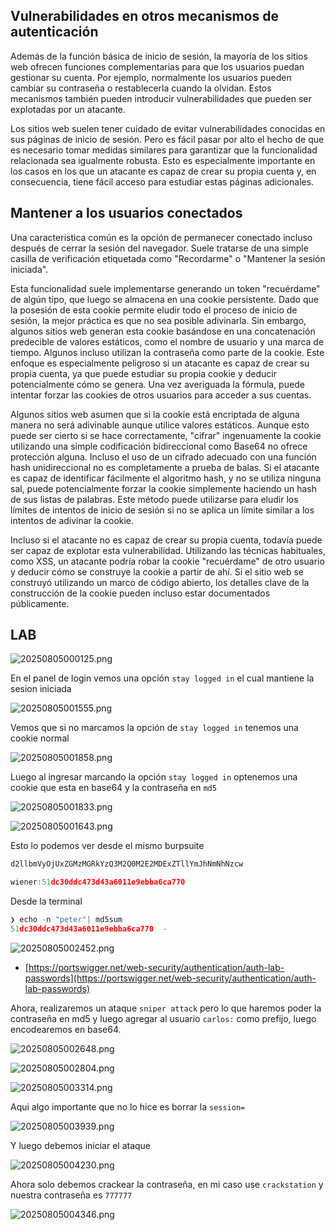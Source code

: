 ## Vulnerabilidades en otros mecanismos de autenticación

Además de la función básica de inicio de sesión, la mayoría de los sitios web ofrecen funciones complementarias para que los usuarios puedan gestionar su cuenta. Por ejemplo, normalmente los usuarios pueden cambiar su contraseña o restablecerla cuando la olvidan. Estos mecanismos también pueden introducir vulnerabilidades que pueden ser explotadas por un atacante.

Los sitios web suelen tener cuidado de evitar vulnerabilidades conocidas en sus páginas de inicio de sesión. Pero es fácil pasar por alto el hecho de que es necesario tomar medidas similares para garantizar que la funcionalidad relacionada sea igualmente robusta. Esto es especialmente importante en los casos en los que un atacante es capaz de crear su propia cuenta y, en consecuencia, tiene fácil acceso para estudiar estas páginas adicionales.

## Mantener a los usuarios conectados

Una característica común es la opción de permanecer conectado incluso después de cerrar la sesión del navegador. Suele tratarse de una simple casilla de verificación etiquetada como "Recordarme" o "Mantener la sesión iniciada".

Esta funcionalidad suele implementarse generando un token "recuérdame" de algún tipo, que luego se almacena en una cookie persistente. Dado que la posesión de esta cookie permite eludir todo el proceso de inicio de sesión, la mejor práctica es que no sea posible adivinarla. Sin embargo, algunos sitios web generan esta cookie basándose en una concatenación predecible de valores estáticos, como el nombre de usuario y una marca de tiempo. Algunos incluso utilizan la contraseña como parte de la cookie. Este enfoque es especialmente peligroso si un atacante es capaz de crear su propia cuenta, ya que puede estudiar su propia cookie y deducir potencialmente cómo se genera. Una vez averiguada la fórmula, puede intentar forzar las cookies de otros usuarios para acceder a sus cuentas.

Algunos sitios web asumen que si la cookie está encriptada de alguna manera no será adivinable aunque utilice valores estáticos. Aunque esto puede ser cierto si se hace correctamente, "cifrar" ingenuamente la cookie utilizando una simple codificación bidireccional como Base64 no ofrece protección alguna. Incluso el uso de un cifrado adecuado con una función hash unidireccional no es completamente a prueba de balas. Si el atacante es capaz de identificar fácilmente el algoritmo hash, y no se utiliza ninguna sal, puede potencialmente forzar la cookie simplemente haciendo un hash de sus listas de palabras. Este método puede utilizarse para eludir los límites de intentos de inicio de sesión si no se aplica un límite similar a los intentos de adivinar la cookie.

Incluso si el atacante no es capaz de crear su propia cuenta, todavía puede ser capaz de explotar esta vulnerabilidad. Utilizando las técnicas habituales, como XSS, un atacante podría robar la cookie "recuérdame" de otro usuario y deducir cómo se construye la cookie a partir de ahí. Si el sitio web se construyó utilizando un marco de código abierto, los detalles clave de la construcción de la cookie pueden incluso estar documentados públicamente.

## LAB 

![20250805000125.png](20250805000125.png)

En el panel de login vemos una opción `stay logged in` el cual mantiene la sesion iniciada

![20250805001555.png](20250805001555.png)

Vemos que si no marcamos la opción de `stay logged in` tenemos una cookie normal

![20250805001858.png](20250805001858.png)

Luego al ingresar marcando la opción `stay logged in` optenemos una cookie que esta en base64 y la contraseña en `md5`

![20250805001833.png](20250805001833.png)


![20250805001643.png](20250805001643.png)

Esto lo podemos ver desde el mismo burpsuite 

```c
d2llbmVyOjUxZGMzMGRkYzQ3M2Q0M2E2MDExZTllYmJhNmNhNzcw

wiener:51dc30ddc473d43a6011e9ebba6ca770
```

 Desde la terminal
 
```c
❯ echo -n "peter"| md5sum
51dc30ddc473d43a6011e9ebba6ca770  -

```

![20250805002452.png](20250805002452.png)

- [https://portswigger.net/web-security/authentication/auth-lab-passwords](https://portswigger.net/web-security/authentication/auth-lab-passwords)

Ahora, realizaremos un ataque `sniper attack` pero lo que haremos poder la contraseña en md5 y luego agregar al usuario `carlos:` como prefijo, luego encodearemos en base64.  

![20250805002648.png](20250805002648.png)

![20250805002804.png](20250805002804.png)

![20250805003314.png](20250805003314.png)

Aqui algo importante que no lo hice es borrar la `session=` 

![20250805003939.png](20250805003939.png)

Y luego debemos iniciar el ataque 

![20250805004230.png](20250805004230.png)

Ahora solo debemos crackear la contraseña, en mi caso use `crackstation` y nuestra contraseña es `777777`

![20250805004346.png](20250805004346.png)

